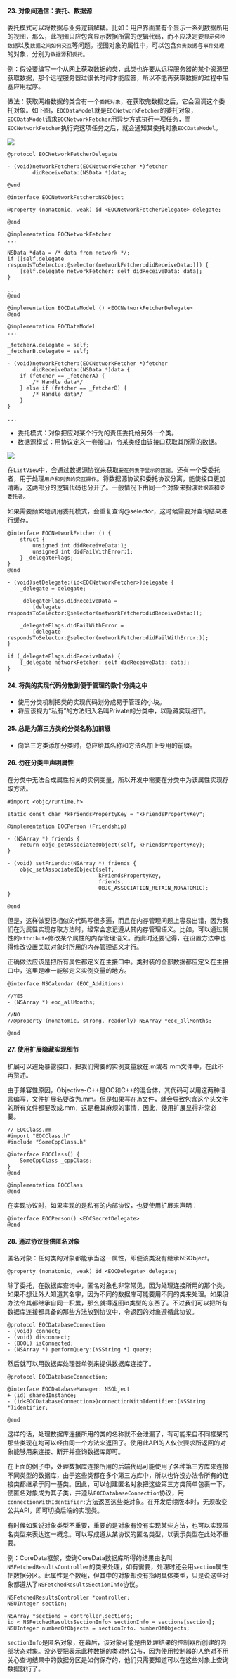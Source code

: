 #### 23. 对象间通信：委托、数据源
委托模式可以将数据与业务逻辑解耦。比如：用户界面里有个显示一系列数据所用的视图，那么，此视图只应包含显示数据所需的逻辑代码，而不应决定要`显示何种数据`以及`数据之间如何交互`等问题。视图对象的属性中，可以包含`负责数据`与`事件处理`的对象，分别为`数据源`和`委托`。

例：假设要编写一个从网上获取数据的类，此类也许要从远程服务器的某个资源里获取数据，那个远程服务器过很长时间才能应答，所以不能再获取数据的过程中阻塞应用程序。

做法：获取网络数据的类含有一个`委托对象`，在获取完数据之后，它会回调这个委托对象。如下图，`EOCDataModel`就是`EOCNetworkFetcher`的委托对象，`EOCDataModel`请求`EOCNetworkFetcher`用异步方式执行一项任务，而`EOCNetworkFetcher`执行完这项任务之后，就会通知其委托对象`EOCDataModel`。

![](https://upload-images.jianshu.io/upload_images/8407639-90059015e17631ab.png?imageMogr2/auto-orient/strip%7CimageView2/2/w/1240)

```
@protocol EOCNetworkFetcherDelegate

- (void)networkFetcher:(EOCNetworkFetcher *)fetcher
        didReceiveData:(NSData *)data;

@end
```

```
@interface EOCNetworkFetcher:NSObject

@property (nonatomic, weak) id <EOCNetworkFetcherDelegate> delegate;

@end

@implementation EOCNetworkFetcher
...

NSData *data = /* data from network */;
if ([self.delegate respondsToSelector:@selector(networkFetcher:didReceiveData:)]) {
    [self.delegate networkFetcher: self didReceiveData: data];
}

...
@end
```

```
@implementation EOCDataModel () <EOCNetworkFetcherDelegate>
@end

@implementation EOCDataModel
...

_fetcherA.delegate = self;
_fetcherB.delegate = self;

- (void)networkFetcher:(EOCNetworkFetcher *)fetcher
        didReceiveData:(NSData *)data {
    if (fetcher == _fetcherA) {
        /* Handle data*/
    } else if (fetcher == _fetcherB) {
        /* Handle data*/
    }
}

...
```

- 委托模式：对象把应对某个行为的责任委托给另外一个类。
- 数据源模式：用协议定义一套接口，令某类经由该接口获取其所需的数据。

![](https://upload-images.jianshu.io/upload_images/8407639-b08fb656e4a6b760.png?imageMogr2/auto-orient/strip%7CimageView2/2/w/1240)

在`ListView`中，会通过数据源协议来获取`要在列表中显示的数据`。还有一个受委托者，用于处理`用户和列表的交互操作`。将数据源协议和委托协议分离，能使接口更加清晰，这两部分的逻辑代码也分开了。一般情况下由同一个对象来扮演`数据源`和`受委托者`。

如果需要频繁地调用委托模式，会重复查询@selector，这时候需要对查询结果进行缓存。

```
@interface EOCNetworkFetcher () {
    struct {
        unsigned int didReceiveData:1;
        unsigned int didFailWithError:1;
    } _delegateFlags;
}
@end

- (void)setDelegate:(id<EOCNetworkFetcher>)delegate {
    _delegate = delegate;

    _delegateFlags.didReceiveData = 
        [delegate respondsToSelector:@selector(networkFetcher:didReceiveData:)];

    _delegateFlags.didFailWithError = 
        [delegate respondsToSelector:@selector(networkFetcher:didFailWithError:)];
}

if (_delegateFlags.didReceiveData) {
    [_delegate networkFetcher: self didReceiveData: data];
}
```

#### 24. 将类的实现代码分散到便于管理的数个分类之中
- 使用分类机制把类的实现代码划分成易于管理的小块。
- 将应该视为“私有”的方法归入名叫Private的分类中，以隐藏实现细节。

#### 25. 总是为第三方类的分类名称加前缀
- 向第三方类添加分类时，总应给其名称和方法名加上专用的前缀。

#### 26. 勿在分类中声明属性
在分类中无法合成属性相关的实例变量，所以开发中需要在分类中为该属性实现存取方法。

```
#import <objc/runtime.h>

static const char *kFriendsPropertyKey = "kFriendsPropertyKey";

@implementation EOCPerson (Friendship)

- (NSArray *) friends {
    return objc_getAssociatedObject(self, kFriendsPropertyKey);
}

- (void) setFriends:(NSArray *) friends {
    objc_setAssociatedObject(self, 
                             kFriendsPropertyKey,
                             friends,
                             OBJC_ASSOCIATION_RETAIN_NONATOMIC);
}

@end
```

但是，这样做要把相似的代码写很多遍，而且在内存管理问题上容易出错，因为我们在为属性实现存取方法时，经常会忘记遵从其内存管理语义。比如，可以通过属性的`attribute`修改某个属性的内存管理语义。而此时还要记得，在设置方法中也得修改设置关联对象时所用的内存管理语义才行。

正确做法应该是把所有属性都定义在主接口中。类封装的全部数据都应定义在主接口中，这里是唯一能够定义实例变量的地方。

```
@interface NSCalendar (EOC_Additions)

//YES
- (NSArray *) eoc_allMonths;

//NO
//@property (nonatomic, strong, readonly) NSArray *eoc_allMonths;

@end
```

#### 27. 使用扩展隐藏实现细节
扩展可以避免暴露接口，把我们需要的实例变量放在.m或者.mm文件中，在此不再赘述。

由于兼容性原因，Objective-C++是OC和C++的混合体，其代码可以用这两种语言编写，文件扩展名要改为.mm。但是如果写在.h文件，就会导致包含这个头文件的所有文件都要改成.mm，这是极其麻烦的事情，因此，使用扩展显得非常必要。

```
// EOCClass.mm
#import "EOCClass.h"
#include "SomeCppClass.h"

@interface EOCClass() {
    SomeCppClass _cppClass;
}
@end

@implementation EOCClass
@end
```

在实现协议时，如果实现的是私有的内部协议，也要使用扩展来声明：

```
@interface EOCPerson() <EOCSecretDelegate>
@end
```

#### 28. 通过协议提供匿名对象
匿名对象：任何类的对象都能承当这一属性，即便该类没有继承NSObject。

```
@property (nonatomic, weak) id <EOCDelegate> delegate;
```

除了委托，在数据库查询中，匿名对象也非常常见，因为处理连接所用的那个类，如果不想让外人知道其名字，因为不同的数据库可能要用不同的类来处理。如果没办法令其都继承自同一积累，那么就得返回id类型的东西了。不过我们可以把所有数据库连接都具备的那些方法放到协议中，令返回的对象遵循此协议。

```
@protocol EOCDatabaseConnection
- (void) connect;
- (void) disconnect;
- (BOOL) isConnected;
- (NSArray *) performQuery:(NSString *) query;
```

然后就可以用数据库处理器单例来提供数据库连接了。

```
@protocol EOCDatabaseConnection;

@interface EOCDatabaseManager: NSObject
+ (id) sharedInstance;
- (id<EOCDatabaseConnection>)connectionWithIdentifier:(NSString *)identifier;

@end
```

这样的话，处理数据库连接所用的类的名称就不会泄漏了，有可能来自不同框架的那些类现在均可以经由同一个方法来返回了。使用此API的人仅仅要求所返回的对象能够用来连接、断开并查询数据库即可。

在上面的例子中，处理数据库连接所用的后端代码可能使用了各种第三方库来连接不同类型的数据库，由于这些类都在多个第三方库中，所以也许没办法令所有的连接类都继承于同一基类。因此，可以创建匿名对象把这些第三方类简单包裹一下，使匿名对象成为其子类，并遵从`EOCDatabaseConnection`协议，用`connectionWithIdentifier:`方法返回这些类对象。在开发后续版本时，无须改变公共API，即可切换后端的实现类。

有时候如果说对象类型不重要，重要的是对象有没有实现某些方法，也可以实现匿名类型来表达这一概念。可以写成遵从某协议的匿名类型，以表示类型在此处不重要。

例：CoreData框架，查询CoreData数据库所得的结果由名叫`NSFetchedResultsController`的类来处理，如有需要，处理时还会用`section`属性把数据分区。此属性是个数组，但其中的对象却没有指明具体类型，只是说这些对象都遵从了`NSFetchedResultsSectionInfo`协议。

```
NSFetchedResultsController *controller;
NSUInteger section;

NSArray *sections = controller.sections;
id < NSFetchedResultsSectionInfo> sectionInfo = sections[section];
NSUInteger numberOfObjects = sectionInfo. numberOfObjects;
```

`sectionInfo`是匿名对象，在幕后，该对象可能是由处理结果的控制器所创建的内部状态对象。没必要把表示此种数据的类对外公布，因为使用控制器的人绝对不用关心查询结果中的数据分区是如何保存的，他们只需要知道可以在这些对象上查询数据就行了。